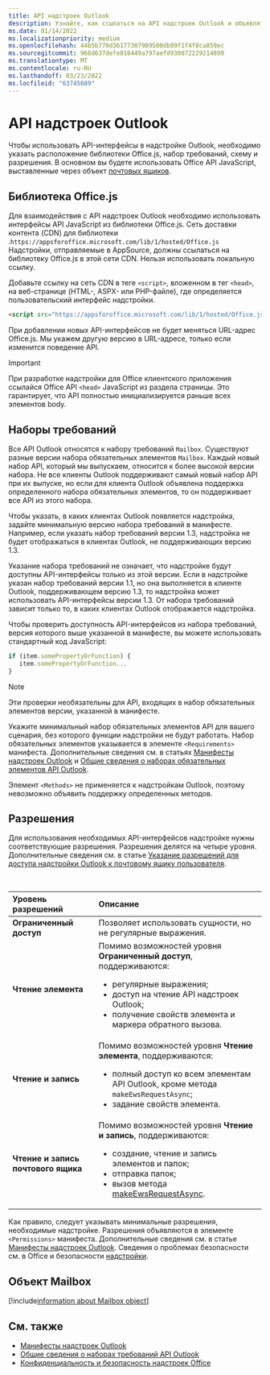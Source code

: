 ```yaml
---
title: API надстроек Outlook
description: Узнайте, как ссылаться на API надстроек Outlook и объявлять разрешения в надстройке Outlook.
ms.date: 01/14/2022
ms.localizationpriority: medium
ms.openlocfilehash: 44b5b770d36177307989500db89f1f4f8ca859ec
ms.sourcegitcommit: 968d637defe816449a797aefd930872229214898
ms.translationtype: MT
ms.contentlocale: ru-RU
ms.lasthandoff: 03/23/2022
ms.locfileid: "63745689"
---
```

# <a name="outlook-add-in-apis"></a>API надстроек Outlook

Чтобы использовать API-интерфейсы в надстройке Outlook, необходимо указать расположение библиотеки Office.js, набор требований, схему и разрешения. В основном вы будете использовать Office API JavaScript, выставленные через объект [почтовых ящиков](#mailbox-object).

## <a name="officejs-library"></a>Библиотека Office.js

Для взаимодействия с API надстроек Outlook необходимо использовать интерфейсы API JavaScript из библиотеки Office.js. Сеть доставки контента (CDN) для библиотеки .`https://appsforoffice.microsoft.com/lib/1/hosted/Office.js` Надстройки, отправляемые в AppSource, должны ссылаться на библиотеку Office.js в этой сети CDN. Нельзя использовать локальную ссылку.

Добавьте ссылку на сеть CDN в теге `<script>`, вложенном в тег `<head>`, на веб-странице (HTML-, ASPX- или PHP-файле), где определяется пользовательский интерфейс надстройки.

```HTML
<script src="https://appsforoffice.microsoft.com/lib/1/hosted/Office.js" type="text/javascript"></script>
```

При добавлении новых API-интерфейсов не будет меняться URL-адрес Office.js. Мы укажем другую версию в URL-адресе, только если изменится поведение API.

> [!IMPORTANT]
> При разработке надстройки для Office клиентского приложения ссылайся Office API `<head>` JavaScript из раздела страницы. Это гарантирует, что API полностью инициализируется раньше всех элементов body.

## <a name="requirement-sets"></a>Наборы требований

Все API Outlook относятся к набору требований `Mailbox`. Существуют разные версии набора обязательных элементов `Mailbox`. Каждый новый набор API, который мы выпускаем, относится к более высокой версии набора. Не все клиенты Outlook поддерживают самый новый набор API при их выпуске, но если для клиента Outlook объявлена поддержка определенного набора обязательных элементов, то он поддерживает все API из этого набора.

Чтобы указать, в каких клиентах Outlook появляется надстройка, задайте минимальную версию набора требований в манифесте. Например, если указать набор требований версии 1.3, надстройка не будет отображаться в клиентах Outlook, не поддерживающих версию 1.3.

Указание набора требований не означает, что надстройке будут доступны API-интерфейсы только из этой версии. Если в надстройке указан набор требований версии 1.1, но она выполняется в клиенте Outlook, поддерживающем версию 1.3, то надстройка может использовать API-интерфейсы версии 1.3. От набора требований зависит только то, в каких клиентах Outlook отображается надстройка.

Чтобы проверить доступность API-интерфейсов из набора требований, версия которого выше указанной в манифесте, вы можете использовать стандартный код JavaScript:

```js
if (item.somePropertyOrFunction) {
   item.somePropertyOrFunction...  
}
```

> [!NOTE]
> Эти проверки необязательны для API, входящих в набор обязательных элементов версии, указанной в манифесте.

Укажите минимальный набор обязательных элементов API для вашего сценария, без которого функции надстройки не будут работать. Набор обязательных элементов указывается в элементе `<Requirements>` манифеста. Дополнительные сведения см. в статьях [Манифесты надстроек Outlook](manifests.md) и [Общие сведения о наборах обязательных элементов API Outlook](../reference/requirement-sets/outlook-api-requirement-sets.md).

Элемент `<Methods>` не применяется к надстройкам Outlook, поэтому невозможно объявить поддержку определенных методов.

## <a name="permissions"></a>Разрешения

Для использования необходимых API-интерфейсов надстройке нужны соответствующие разрешения. Разрешения делятся на четыре уровня. Дополнительные сведения см. в статье [Указание разрешений для доступа надстройки Outlook к почтовому ящику пользователя](understanding-outlook-add-in-permissions.md).

<br/>

|Уровень разрешений|Описание|
|:-----|:-----|
| **Ограниченный доступ** | Позволяет использовать сущности, но не регулярные выражения. |
| **Чтение элемента** | Помимо возможностей уровня **Ограниченный доступ**, поддерживаются:<ul><li>регулярные выражения;</li><li>доступ на чтение API надстроек Outlook;</li><li>получение свойств элемента и маркера обратного вызова.</li></ul> |
| **Чтение и запись** | Помимо возможностей уровня **Чтение элемента**, поддерживаются:<ul><li>полный доступ ко всем элементам API Outlook, кроме метода `makeEwsRequestAsync`;</li><li>задание свойств элемента.</li></ul> |
| **Чтение и запись почтового ящика** | Помимо возможностей уровня **Чтение и запись**, поддерживаются:<ul><li>создание, чтение и запись элементов и папок;</li><li>отправка папок;</li><li>вызов метода [makeEwsRequestAsync](../reference/objectmodel/preview-requirement-set/office.context.mailbox.md#methods).</li></ul> |

Как правило, следует указывать минимальные разрешения, необходимые надстройке. Разрешения объявляются в элементе `<Permissions>` манифеста. Дополнительные сведения см. в статье [Манифесты надстроек Outlook](manifests.md). Сведения о проблемах безопасности см. в Office и безопасности [надстройки](../concepts/privacy-and-security.md).

## <a name="mailbox-object"></a>Объект Mailbox

[!include[information about Mailbox object](../includes/mailbox-object-desc.md)]

## <a name="see-also"></a>См. также

- [Манифесты надстроек Outlook](manifests.md)
- [Общие сведения о наборах требований API Outlook](../reference/requirement-sets/outlook-api-requirement-sets.md)
- [Конфиденциальность и безопасность надстроек Office](../concepts/privacy-and-security.md)
